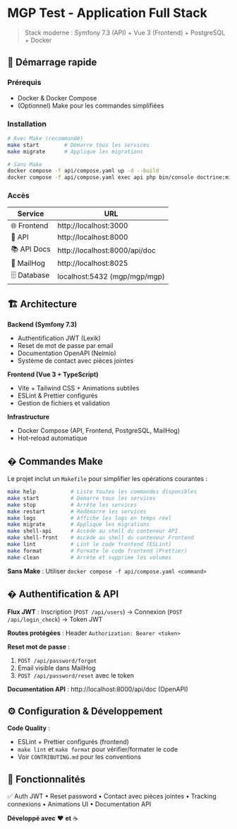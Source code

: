 # MGP Test - Application Full Stack

> Stack moderne : Symfony 7.3 (API) + Vue 3 (Frontend) + PostgreSQL + Docker

## 🚀 Démarrage rapide

### Prérequis

- Docker & Docker Compose
- (Optionnel) Make pour les commandes simplifiées

### Installation

```bash
# Avec Make (recommandé)
make start        # Démarre tous les services
make migrate      # Applique les migrations

# Sans Make
docker compose -f api/compose.yaml up -d --build
docker compose -f api/compose.yaml exec api php bin/console doctrine:migrations:migrate --no-interaction
```

### Accès

| Service     | URL                           |
| ----------- | ----------------------------- |
| 🌐 Frontend | http://localhost:3000         |
| 🔧 API      | http://localhost:8000         |
| 📚 API Docs | http://localhost:8000/api/doc |
| 📧 MailHog  | http://localhost:8025         |
| 🗄️ Database | localhost:5432 (mgp/mgp/mgp)  |

## 🏗️ Architecture

**Backend (Symfony 7.3)**

- Authentification JWT (Lexik)
- Reset de mot de passe par email
- Documentation OpenAPI (Nelmio)
- Système de contact avec pièces jointes

**Frontend (Vue 3 + TypeScript)**

- Vite + Tailwind CSS + Animations subtiles
- ESLint & Prettier configurés
- Gestion de fichiers et validation

**Infrastructure**

- Docker Compose (API, Frontend, PostgreSQL, MailHog)
- Hot-reload automatique

## �️ Commandes Make

Le projet inclut un `Makefile` pour simplifier les opérations courantes :

```bash
make help           # Liste toutes les commandes disponibles
make start          # Démarre tous les services
make stop           # Arrête les services
make restart        # Redémarre les services
make logs           # Affiche les logs en temps réel
make migrate        # Applique les migrations
make shell-api      # Accède au shell du conteneur API
make shell-front    # Accède au shell du conteneur Frontend
make lint           # Lint le code frontend (ESLint)
make format         # Formate le code frontend (Prettier)
make clean          # Arrête et supprime les volumes
```

**Sans Make** : Utiliser `docker compose -f api/compose.yaml <command>`

## � Authentification & API

**Flux JWT** : Inscription (`POST /api/users`) → Connexion (`POST /api/login_check`) → Token JWT

**Routes protégées** : Header `Authorization: Bearer <token>`

**Reset mot de passe** :

1. `POST /api/password/forgot`
2. Email visible dans MailHog
3. `POST /api/password/reset` avec le token

**Documentation API** : http://localhost:8000/api/doc (OpenAPI)

## ⚙️ Configuration & Développement

**Code Quality** :

- ESLint + Prettier configurés (frontend)
- `make lint` et `make format` pour vérifier/formater le code
- Voir `CONTRIBUTING.md` pour les conventions

## 📝 Fonctionnalités

✅ Auth JWT • Reset password • Contact avec pièces jointes • Tracking connexions • Animations UI • Documentation API

**Développé avec** ❤️ **et** ☕
